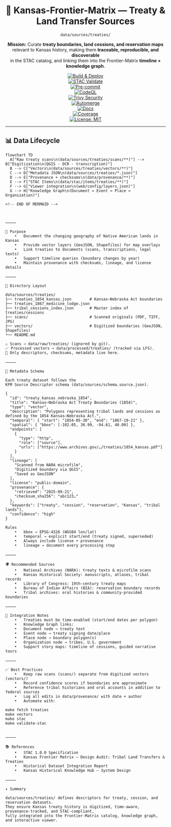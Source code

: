 <div align="center">

# 📜 Kansas-Frontier-Matrix — Treaty & Land Transfer Sources  
`data/sources/treaties/`

**Mission:** Curate **treaty boundaries, land cessions, and reservation maps**  
relevant to Kansas history, making them **traceable, reproducible, and discoverable**  
in the STAC catalog, and linking them into the Frontier-Matrix **timeline + knowledge graph**.  

[![Build & Deploy](https://github.com/bartytime4life/Kansas-Frontier-Matrix/actions/workflows/site.yml/badge.svg)](../../../.github/workflows/site.yml)  
[![STAC Validate](https://github.com/bartytime4life/Kansas-Frontier-Matrix/actions/workflows/stac-validate.yml/badge.svg)](../../../.github/workflows/stac-validate.yml)  
[![Pre-commit](https://github.com/bartytime4life/Kansas-Frontier-Matrix/actions/workflows/pre-commit.yml/badge.svg)](../../../.pre-commit-config.yaml)  
[![CodeQL](https://github.com/bartytime4life/Kansas-Frontier-Matrix/actions/workflows/codeql.yml/badge.svg)](../../../.github/workflows/codeql.yml)  
[![Trivy Security](https://github.com/bartytime4life/Kansas-Frontier-Matrix/actions/workflows/trivy.yml/badge.svg)](../../../.github/workflows/trivy.yml)  
[![Automerge](https://github.com/bartytime4life/Kansas-Frontier-Matrix/actions/workflows/automerge.yml/badge.svg)](../../../.github/workflows/automerge.yml)  
[![Docs](https://github.com/bartytime4life/Kansas-Frontier-Matrix/actions/workflows/docs.yml/badge.svg)](../../../.github/workflows/docs.yml)  
[![Coverage](https://img.shields.io/codecov/c/github/bartytime4life/Kansas-Frontier-Matrix)](https://app.codecov.io/gh/bartytime4life/Kansas-Frontier-Matrix)  
[![License: MIT](https://img.shields.io/badge/License-MIT-green.svg)](../../../LICENSE)  

</div>

---

## 📊 Data Lifecycle

```mermaid
flowchart TD
  A["Raw treaty scans\n(data/sources/treaties/scans/**)"] --> B["Digitization\n(QGIS · OCR · transcription)"]
  B --> C["Vectors\n(data/sources/treaties/vectors/**)"]
  C --> D["Metadata JSON\n(data/sources/treaties/*.json)"]
  D --> E["Provenance + checksums\n(data/provenance/**)"]
  E --> F["STAC Items\n(data/stac/items/treaties/**)"]
  F --> G["Viewer integration\n(web/config/layers.json)"]
  G --> H["Knowledge Graph\n(Document ↔ Event ↔ Place ↔ Organization)"]

<!-- END OF MERMAID -->



⸻

🎯 Purpose
	•	Document the changing geography of Native American lands in Kansas
	•	Provide vector layers (GeoJSON, Shapefiles) for map overlays
	•	Link treaties to documents (scans, transcriptions, legal texts)
	•	Support timeline queries (boundary changes by year)
	•	Maintain provenance with checksums, lineage, and license details

⸻

📂 Directory Layout

data/sources/treaties/
├── treaties_1854_kansas.json        # Kansas–Nebraska Act boundaries
├── treaties_1867_medicine_lodge.json
├── tribal_cessions_index.json       # Master index of treaties/cessions
├── scans/                           # Scanned originals (PDF, TIFF, JPG)
├── vectors/                         # Digitized boundaries (GeoJSON, Shapefiles)
└── README.md

⚠️ Scans → data/raw/treaties/ (ignored by git).
✅ Processed vectors → data/processed/treaties/ (tracked via LFS).
📑 Only descriptors, checksums, metadata live here.

⸻

🧭 Metadata Schema

Each treaty dataset follows the
KFM Source Descriptor schema (data/sources/schema.source.json).

{
  "id": "treaty_kansas_nebraska_1854",
  "title": "Kansas–Nebraska Act Treaty Boundaries (1854)",
  "type": "vector",
  "description": "Polygons representing tribal lands and cessions as defined by the 1854 Kansas–Nebraska Act.",
  "temporal": { "start": "1854-05-30", "end": "1867-10-21" },
  "spatial": { "bbox": [-102.05, 36.99, -94.61, 40.00] },
  "endpoints": [
    {
      "type": "http",
      "role": ["source"],
      "urls": ["https://www.archives.gov/…/treaties/1854_kansas.pdf"]
    }
  ],
  "lineage": [
    "Scanned from NARA microfilm",
    "Digitized boundary via QGIS",
    "Saved as GeoJSON"
  ],
  "license": "public-domain",
  "provenance": {
    "retrieved": "2025-09-21",
    "checksum_sha256": "abc123…"
  },
  "keywords": ["treaty", "cession", "reservation", "Kansas", "tribal lands"],
  "confidence": "high"
}

Rules
	•	bbox → EPSG:4326 (WGS84 lon/lat)
	•	temporal → explicit start/end (treaty signed, superseded)
	•	Always include license + provenance
	•	lineage → document every processing step

⸻

🌍 Recommended Sources
	•	National Archives (NARA): treaty texts & microfilm scans
	•	Kansas Historical Society: manuscripts, atlases, tribal records
	•	Library of Congress: 19th-century treaty maps
	•	Bureau of Indian Affairs (BIA): reservation boundary records
	•	Tribal archives: oral histories & community-provided boundaries

⸻

🔗 Integration Notes
	•	Treaties must be time-enabled (start/end dates per polygon)
	•	Knowledge Graph links:
	•	Document node → treaty text
	•	Event node → treaty signing date/place
	•	Place node → boundary polygon(s)
	•	Organization node → tribes, U.S. government
	•	Support story maps: timeline of cessions, guided narrative tours

⸻

✅ Best Practices
	•	Keep raw scans (scans/) separate from digitized vectors (vectors/)
	•	Record confidence scores if boundaries are approximate
	•	Reference tribal historians and oral accounts in addition to federal sources
	•	Log all edits in data/provenance/ with date + author
	•	Automate with:

make fetch treaties
make vectors
make stac
make validate-stac


⸻

📚 References
	•	STAC 1.0.0 Specification
	•	Kansas Frontier Matrix — Design Audit: Tribal Land Transfers & Treaties
	•	Historical Dataset Integration Report
	•	Kansas Historical Knowledge Hub — System Design

⸻

✦ Summary

data/sources/treaties/ defines descriptors for treaty, cession, and reservation datasets.
They ensure Kansas treaty history is digitized, time-aware, provenance-tracked, and STAC-compliant,
fully integrated into the Frontier-Matrix catalog, knowledge graph, and interactive viewer.